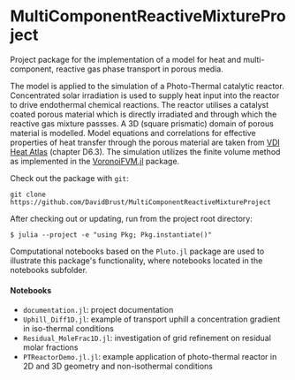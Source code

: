 MultiComponentReactiveMixtureProject
====================================

Project package for the implementation of a model for heat and multi-component, reactive gas phase transport in porous media.

The model is applied to the simulation of a Photo-Thermal catalytic reactor. 
Concentrated solar irradiation is used to supply heat input into the reactor to drive endothermal chemical reactions.
The reactor utilises a catalyst coated porous material which is directly irradiated and through which the reactive gas mixture passses.
A 3D (square prismatic) domain of porous material is modelled.
Model equations and correlations for effective properties of heat transfer through the porous material are taken from 
[VDI Heat Atlas](https://link.springer.com/referencework/10.1007/978-3-540-77877-6)
(chapter D6.3).
The simulation utilizes the finite volume method as implemented in the
[VoronoiFVM.jl](https://github.com/j-fu/VoronoiFVM.jl) package.

Check out the package with ``git``:
```
git clone https://github.com/DavidBrust/MultiComponentReactiveMixtureProject
```

After checking out or updating, run from the project root directory:
```
$ julia --project -e "using Pkg; Pkg.instantiate()"
```

Computational notebooks based on the ``Pluto.jl`` package are used to illustrate this package's functionality,
where notebooks located in the notebooks subfolder.

#### Notebooks

- `documentation.jl`: project documentation
- `Uphill_Diff1D.jl`: example of transport uphill a concentration gradient in iso-thermal conditions
- `Residual_MoleFrac1D.jl`: investigation of grid refinement on residual molar fractions
- `PTReactorDemo.jl.jl`: example application of photo-thermal reactor in 2D and 3D geometry and non-isothermal conditions
